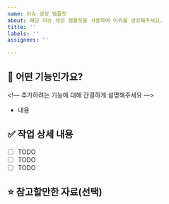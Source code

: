 ```yaml
---
name: 이슈 생성 템플릿
about: 해당 이슈 생성 템플릿을 사용하여 이슈를 생성해주세요.
title: ''
labels: ''
assignees: ''

---
```


## 🍒 어떤 기능인가요?
<!— 추가하려는 기능에 대해 간결하게 설명해주세요 —>
- 내용

## ✅ 작업 상세 내용
- [ ] TODO
- [ ] TODO
- [ ] TODO

## ⭐ 참고할만한 자료(선택)
